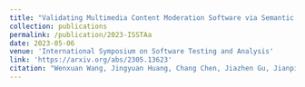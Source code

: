 ```yaml
---
title: "Validating Multimedia Content Moderation Software via Semantic Fusion"
collection: publications
permalink: /publication/2023-ISSTAa
date: 2023-05-06
venue: 'International Symposium on Software Testing and Analysis'
link: 'https://arxiv.org/abs/2305.13623'
citation: "Wenxuan Wang, Jingyuan Huang, Chang Chen, Jiazhen Gu, Jianping Zhang, Weibin Wu, Pinjia He*, Michael R. Lyu. <br><i>ISSTA'23: International Symposium on Software Testing and Analysis</i>"
---
```

